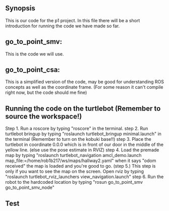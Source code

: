 ## Synopsis

This is our code for the p1 project. In this file there will be a short introduction for running the code we have made so far.

## go_to_point_smv:

This is the code we will use.

## go_to_point_csa:

This is a simplified version of the code, may be good for understanding ROS concepts as well as the coordinate frame. (For some reason it can't compile right now, but the code should me fine)

## Running the code on the turtlebot (Remember to source the workspace!)

Step 1. Run a roscore by typing "roscore" in the terminal.
step 2. Run turtlebot bringup by typing "roslaunch turtlebot_bringup minimal.launch" in the terminal (Remember to turn on the kobuki base!!)
step 3. Place the turtlebot in coordinate 0.0.0 which is in front of our door in the middle of the yellow line. (else use the pose estimate in RVIZ)
step 4. Load the premade map by typing "roslaunch turtlebot_navigation amcl_demo.launch map_file:=/home/rob1b217/ws/maps/hallway2.yaml" when it says "odom received" the map is loaded and you're good to go.
(step 5.) This step is only if you want to see the map on the screen. Open rviz by typing "roslaunch turtlebot_rviz_launchers view_navigation.launch"
step 6. Run the robot to the hardcoded location by typing "rosun go_to_point_smv go_to_point_smv_node"

## Test
